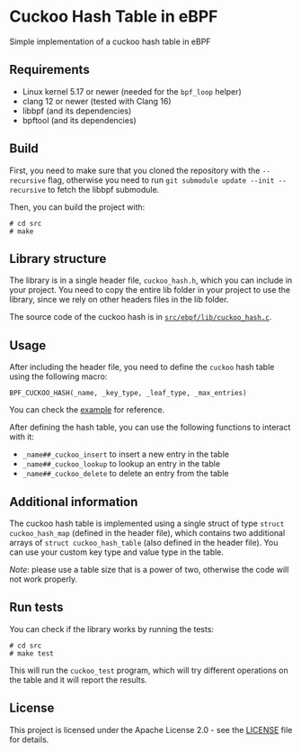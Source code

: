 # Cuckoo Hash Table in eBPF
Simple implementation of a cuckoo hash table in eBPF

## Requirements
- Linux kernel 5.17 or newer (needed for the `bpf_loop` helper)
- clang 12 or newer (tested with Clang 16)
- libbpf (and its dependencies)
- bpftool (and its dependencies)

## Build
First, you need to make sure that you cloned the repository with the `--recursive` flag, otherwise you need to run `git submodule update --init --recursive` to fetch the libbpf submodule.

Then, you can build the project with:
```
# cd src
# make
```

## Library structure
The library is in a single header file, `cuckoo_hash.h`, which you can include in your project.
You need to copy the entire lib folder in your project to use the library, since we rely on other headers files in the lib folder.

The source code of the cuckoo hash is in [`src/ebpf/lib/cuckoo_hash.c`](./src/ebpf/lib/cuckoo_hash.h).

## Usage
After including the header file, you need to define the `cuckoo` hash table using the following macro:

`BPF_CUCKOO_HASH(_name, _key_type, _leaf_type, _max_entries)`

You can check the [example](./src/ebpf/cuckoo_test.bpf.c) for reference.

After defining the hash table, you can use the following functions to interact with it:

- `_name##_cuckoo_insert` to insert a new entry in the table
- `_name##_cuckoo_lookup` to lookup an entry in the table
- `_name##_cuckoo_delete` to delete an entry from the table

## Additional information
The cuckoo hash table is implemented using a single struct of type `struct cuckoo_hash_map` (defined in the header file), which contains two additional arrays of `struct cuckoo_hash_table` (also defined in the header file).
You can use your custom key type and value type in the table.

*Note*: please use a table size that is a power of two, otherwise the code will not work properly.

## Run tests
You can check if the library works by running the tests:
```
# cd src
# make test
```

This will run the `cuckoo_test` program, which will try different operations on the table and it will report the results.

## License
This project is licensed under the Apache License 2.0 - see the [LICENSE](./LICENSE) file for details.